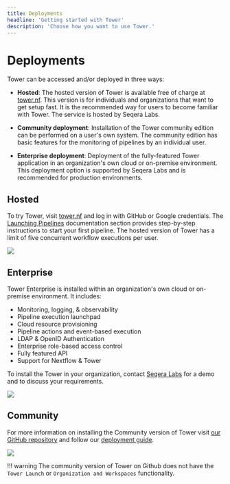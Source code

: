 ```yaml
---
title: Deployments
headline: 'Getting started with Tower'
description: 'Choose how you want to use Tower.'
---
```


# Deployments

Tower can be accessed and/or deployed in three ways:

  * **Hosted**: The hosted version of Tower is available free of charge at [tower.nf](https://tower.nf). This version is for individuals and organizations that want to get setup fast. It is the recommended way for users to become familiar with Tower. The service is hosted by Seqera Labs.

  * **Community deployment**: Installation of the Tower community edition can be performed on a user's own system. The community edition has basic features for the monitoring of pipelines by an individual user.

  * **Enterprise deployment**: Deployment of the fully-featured Tower application in an organization's own cloud or on-premise environment. This deployment option is supported by Seqera Labs and is recommended for production environments.


## Hosted

To try Tower, visit [tower.nf](https://tower.nf/login) and log in with GitHub or Google credentials. The [Launching Pipelines](../launch/launch.md) documentation section provides step-by-step instructions to start your first pipeline. The hosted version of Tower has a limit of five concurrent workflow executions per user.

![](_images/starting_tower_nf.png)


## Enterprise

Tower Enterprise is installed within an organization's own cloud or on-premise environment. It includes:

  * Monitoring, logging, & observability
  * Pipeline execution launchpad
  * Cloud resource provisioning
  * Pipeline actions and event-based execution
  * LDAP & OpenID Authentication
  * Enterprise role-based access control
  * Fully featured API
  * Support for Nextflow & Tower

To install the Tower in your organization, contact [Seqera Labs](https://cloud.tower.nf/demo/) for a demo and to discuss your requirements.

![](_images/starting_tower_enterprise.png)


## Community

For more information on installing the Community version of Tower visit [our GitHub repository](https://github.com/seqeralabs/nf-tower) and follow our [deployment guide](../installation/system-deployment.md).

![](_images/starting_tower_opensource.png)


!!! warning
    The community version of Tower on Github does not have the `Tower Launch` or `Organization and Workspaces` functionality.
